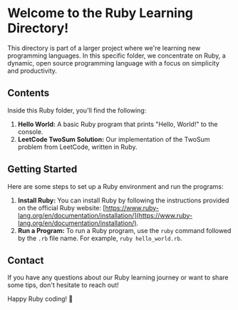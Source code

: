 # Welcome to the Ruby Learning Directory!

This directory is part of a larger project where we're learning new programming languages. In this specific folder, we concentrate on Ruby, a dynamic, open source programming language with a focus on simplicity and productivity.

## Contents

Inside this Ruby folder, you'll find the following:

1. **Hello World:** A basic Ruby program that prints "Hello, World!" to the console.
2. **LeetCode TwoSum Solution:** Our implementation of the TwoSum problem from LeetCode, written in Ruby.

## Getting Started

Here are some steps to set up a Ruby environment and run the programs:

1. **Install Ruby:** You can install Ruby by following the instructions provided on the official Ruby website: [https://www.ruby-lang.org/en/documentation/installation/](https://www.ruby-lang.org/en/documentation/installation/).
2. **Run a Program:** To run a Ruby program, use the `ruby` command followed by the `.rb` file name. For example, `ruby hello_world.rb`.

## Contact

If you have any questions about our Ruby learning journey or want to share some tips, don't hesitate to reach out!

Happy Ruby coding! 💎
